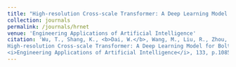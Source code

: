 ```yaml
---
title: "High-resolution Cross-scale Transformer: A Deep Learning Model for Bolt Loosening Detection Based on Monocular Vision Measurement"
collection: journals
permalink: /journals/hrnet
venue: 'Engineering Applications of Artificial Intelligence'
citation: 'Wu, T., Shang, K., <b>Dai, W.</b>, Wang, M., Liu, R., Zhou, J. and Liu, J., 2024. 
High-resolution Cross-scale Transformer: A Deep Learning Model for Bolt Loosening Detection Based on Monocular Vision Measurement. 
<i>Engineering Applications of Artificial Intelligence</i>, 133, p.108574.'
---
```

